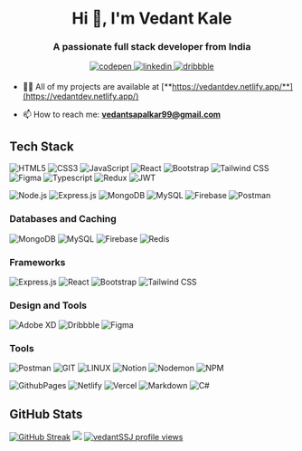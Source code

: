 <h1 align="center">Hi 👋, I'm Vedant Kale</h1>
<h3 align="center">A passionate full stack developer from India</h3>
<div align="center">
  <a href="https://codepen.io/vedant8177" target="_blank">
    <img src=https://img.shields.io/badge/codepen-%23131417.svg?&style=flat-square&logo=codepen&logoColor=white alt=codepen style="margin-bottom: 5px;" />
  </a>
  <a href="https://www.linkedin.com/in/vedant-kale-dev/" target="_blank">
    <img src=https://img.shields.io/badge/linkedin-%231E77B5.svg?&style=flat-square&logo=linkedin&logoColor=white alt=linkedin style="margin-bottom: 5px;" />
  </a>
  <a href="https://dribbble.com/vedantssj" target="_blank">
    <img src=https://img.shields.io/badge/dribbble-%23E45285.svg?&style=flat-square&logo=dribbble&logoColor=white alt=dribbble style="margin-bottom: 5px;" />
  </a>  
</div>

- 👨‍💻 All of my projects are available at [**https://vedantdev.netlify.app/**](https://vedantdev.netlify.app/)

- 📫 How to reach me: **vedantsapalkar99@gmail.com**

## Tech Stack

![HTML5](https://img.shields.io/badge/HTML5-%23E34F26.svg?style=flat-square&logo=html5&logoColor=white)
![CSS3](https://img.shields.io/badge/CSS3-%231572B6.svg?style=flat-square&logo=css3&logoColor=white)
![JavaScript](https://img.shields.io/badge/JavaScript-%23323330.svg?style=flat-square&logo=javascript&logoColor=%23F7DF1E)
![React](https://img.shields.io/badge/React-%2320232a.svg?style=flat-square&logo=react&logoColor=%2361DAFB)
![Bootstrap](https://img.shields.io/badge/Bootstrap-%23563D7C.svg?style=flat-square&logo=bootstrap&logoColor=white)
![Tailwind CSS](https://img.shields.io/badge/Tailwind_CSS-%2338B2AC.svg?style=flat-square&logo=tailwind-css&logoColor=white)
![Figma](https://img.shields.io/badge/Figma-%23F24E1E.svg?style=flat-square&logo=figma&logoColor=white)
![Typescript](https://img.shields.io/badge/Typescript-000000?style=flat-square&logo=typescript&logoColor=white)
![Redux](https://img.shields.io/badge/redux-%23593d88.svg?style=flat-square&logo=redux&logoColor=white)
![JWT](https://img.shields.io/badge/JWT-black?style=flat-square&logo=JSON%20web%20tokens) 

![Node.js](https://img.shields.io/badge/Node.js-6DA55F?style=flat-square&logo=node.js&logoColor=white)
![Express.js](https://img.shields.io/badge/Express.js-%23404d59.svg?style=flat-square&logo=express&logoColor=%2361DAFB)
![MongoDB](https://img.shields.io/badge/MongoDB-%234ea94b.svg?style=flat-square&logo=mongodb&logoColor=white)
![MySQL](https://img.shields.io/badge/MySQL-%2300f.svg?style=flat-square&logo=mysql&logoColor=white)
![Firebase](https://img.shields.io/badge/Firebase-%23039BE5.svg?style=flat-square&logo=firebase)
![Postman](https://img.shields.io/badge/Postman-FF6C37?style=flat-square&logo=postman&logoColor=white)

### Databases and Caching
![MongoDB](https://img.shields.io/badge/MongoDB-%234ea94b.svg?style=flat-square&logo=mongodb&logoColor=white)
![MySQL](https://img.shields.io/badge/MySQL-%2300f.svg?style=flat-square&logo=mysql&logoColor=white)
![Firebase](https://img.shields.io/badge/firebase-%23039BE5.svg?style=flat&logo=firebase) 
![Redis](https://img.shields.io/badge/Redis-%23DC382D.svg?style=flat-square&logo=redis&logoColor=white)

### Frameworks
![Express.js](https://img.shields.io/badge/Express.js-%23404d59.svg?style=flat-square&logo=express&logoColor=%2361DAFB)
![React](https://img.shields.io/badge/React-%2320232a.svg?style=flat-square&logo=react&logoColor=%2361DAFB)
![Bootstrap](https://img.shields.io/badge/Bootstrap-%23563D7C.svg?style=flat-square&logo=bootstrap&logoColor=white)
![Tailwind CSS](https://img.shields.io/badge/Tailwind_CSS-%2338B2AC.svg?style=flat-square&logo=tailwind-css&logoColor=white)

### Design and Tools
![Adobe XD](https://img.shields.io/badge/Adobe%20XD-470137?style=flat-square&logo=Adobe%20XD&logoColor=#FF61F6)
![Dribbble](https://img.shields.io/badge/Dribbble-EA4C89?style=flat-square&logo=dribbble&logoColor=white)
![Figma](https://img.shields.io/badge/Figma-%23F24E1E.svg?style=flat-square&logo=figma&logoColor=white)

### Tools
![Postman](https://img.shields.io/badge/Postman-FF6C37?style=flat-square&logo=postman&logoColor=white)
![GIT](https://img.shields.io/badge/Git-fc6d26?style=flat-square&logo=git&logoColor=white) 
![LINUX](https://img.shields.io/badge/Linux-FCC624?style=flat-square&logo=linux&logoColor=black) 
![Notion](https://img.shields.io/badge/Notion-%23000000.svg?style=flat-square&logo=notion&logoColor=white) 
![Nodemon](https://img.shields.io/badge/NODEMON-%23323330.svg?style=flat-square&logo=nodemon&logoColor=%BBDEAD) 
![NPM](https://img.shields.io/badge/NPM-%23CB3837.svg?style=flat-square&logo=npm&logoColor=white) 

![GithubPages](https://img.shields.io/badge/github%20pages-121013?style=flat-square&logo=github&logoColor=white)
![Netlify](https://img.shields.io/badge/netlify-%23000000.svg?style=flat-square&logo=netlify&logoColor=#00C7B7) 
![Vercel](https://img.shields.io/badge/vercel-%23000000.svg?style=flat-square&logo=vercel&logoColor=white) 
![Markdown](https://img.shields.io/badge/markdown-%23000000.svg?style=flat-square&logo=markdown&logoColor=white) 
![C#](https://img.shields.io/badge/c%23-%23239120.svg?style=flat-square&logo=c-sharp&logoColor=white)

## GitHub Stats
[![GitHub Streak](https://streak-stats.demolab.com/?user=supersaiyangodSS)](https://git.io/streak-stats)
![](https://github-readme-stats.vercel.app/api/top-langs/?username=supersaiyangodSS&theme=dark&hide_border=false&include_all_commits=true&count_private=true&layout=donut-vertical)
[![vedantSSJ profile views](https://u8views.com/api/v1/github/profiles/81308923/views/day-week-month-total-count.svg)](https://u8views.com/github/supersaiyangodSS)
